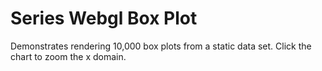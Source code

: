 # Series Webgl Box Plot

Demonstrates rendering 10,000 box plots from a static data set. Click the chart to zoom the x domain.
